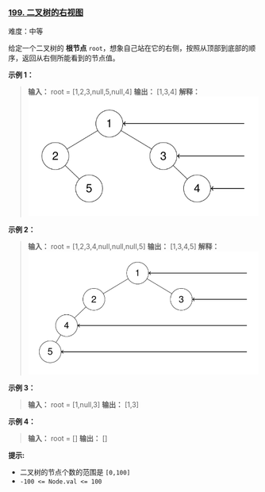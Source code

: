 ### [199\. 二叉树的右视图](https://leetcode.cn/problems/binary-tree-right-side-view/)

难度：中等

给定一个二叉树的 **根节点** `root`，想象自己站在它的右侧，按照从顶部到底部的顺序，返回从右侧所能看到的节点值。

**示例 1：**

> **输入：** root = [1,2,3,null,5,null,4]
> **输出：** [1,3,4]
> **解释：**
> ![](./assets/img/Question0199_01.png)

**示例 2：**

> **输入：** root = [1,2,3,4,null,null,null,5]
> **输出：** [1,3,4,5]
> **解释：**
> ![](./assets/img/Question0199_02.png)

**示例 3：**

> **输入：** root = [1,null,3]
> **输出：** [1,3]

**示例 4：**

> **输入：** root = []
> **输出：** []

**提示:**

- 二叉树的节点个数的范围是 `[0,100]`
- `-100 <= Node.val <= 100` 

